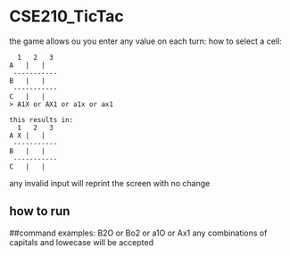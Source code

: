 # CSE210_TicTac
the game allows ou you enter any value on each turn:
how to select a cell:
```
  1   2   3
A   |   |  
 -----------
B   |   |  
 -----------
C   |   |  
> A1X or AX1 or a1x or ax1

this results in:
  1   2   3
A X |   |  
 -----------
B   |   |  
 -----------
C   |   |  
```
any invalid input will reprint the screen with no change

## how to run


##command examples:
B2O or Bo2 or a1O or Ax1
any combinations of capitals and lowecase will be accepted


